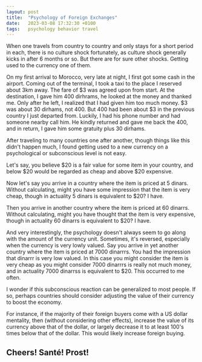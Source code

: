 ```yaml
---
layout: post
title:  "Psychology of Foreign Exchanges"
date:   2023-03-08 17:32:30 +0100
tags:   psychology behavior travel
---
```


When one travels from country to country and only stays for a short period in each, there is no culture shock fortunately, as culture shock generally kicks in after 6 months or so.  But there are for sure other shocks.  Getting used to the currency one of them.

On my first arrival to Morocco, very late at night, I first got some cash in the airport.  Coming out of the terminal, I took a taxi to the place I reserved about 3km away.  The fare of $3 was agreed upon from start.  At the destination, I gave him 400 dirhrams, he looked at the money and thanked me.  Only after he left, I realized that I had given him too much money.  $3 was about 30 dirhams, not 400.  But 400 had been about $3 in the previous country I just departed from.  Luckily, I had his phone number and had someone nearby call him.  He kindly returned and gave me back the 400, and in return, I gave him some gratuity plus 30 dirhams.

After traveling to many countries one after another, though things like this didn't happen much, I found getting used to a new currency on a psychological or subconscious level is not easy.

Let's say, you believe $20 is a fair value for some item in your country, and below $20 would be regarded as cheap and above $20 expensive.

Now let's say you arrive in a country where the item is priced at 5 dinars.  Without calculating, might you have some impression that the item is very cheap, though in actuality 5 dinars is equivalent to $20?  I have.

Then you arrive in another country where the item is priced at 60 dinarrs.  Without calculating, might you have thought that the item is very expensive, though in actuality 60 dinarrs is equivalent to $20?  I have.

And very interestingly, the psychology doesn't always seem to go along with the amount of the currency unit.  Sometimes, it's reversed, especially when the currency is very lowly valued.  Say you arrive in yet another country where the item is priced at 7000 dinarrrs.  You had the impression that dinarrr is very low valued.  In this case you might consider the item is very cheap as you might consider 7000 dinarrrs is really not much money, and in actuality 7000 dinarrss is equivalent to $20.  This occurred to me often.

I wonder if this subconscious reaction can be generalized to most people.  If so, perhaps countries should consider adjusting the value of their currency to boost the economy.

For instance, if the majority of their foreign buyers come with a US dollar mentality, then (without considering other effects), increase the value of its currency above that of the dollar, or largely decrease it to at least 100's times below that of the dollar.  This would likely increase foreign buying.

## Cheers!  Santé!  Prost!